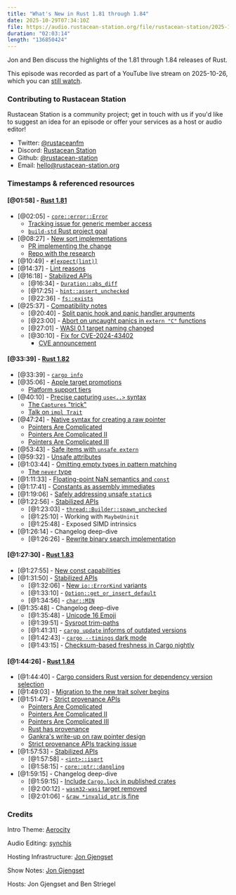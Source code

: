 ```yaml
---
title: "What's New in Rust 1.81 through 1.84"
date: 2025-10-29T07:34:10Z
file: https://audio.rustacean-station.org/file/rustacean-station/2025-10-29-rust-1.81-1.82-1.83-1.84.mp3
duration: "02:03:14"
length: "136850424"
---
```


Jon and Ben discuss the highlights of the 1.81 through 1.84 releases of Rust.

This episode was recorded as part of a YouTube live stream on
2025-10-26, which you can [still
watch](https://youtube.com/live/6mwVWmKONY0).

### Contributing to Rustacean Station

Rustacean Station is a community project; get in touch with us if you'd like to suggest an idea for an episode or offer your services as a host or audio editor!

 - Twitter: [@rustaceanfm](https://twitter.com/rustaceanfm)
 - Discord: [Rustacean Station](https://discord.gg/cHc3Gyc)
 - Github: [@rustacean-station](https://github.com/rustacean-station/)
 - Email: [hello@rustacean-station.org](mailto:hello@rustacean-station.org)

### Timestamps & referenced resources

#### [@01:58] - [Rust 1.81](https://blog.rust-lang.org/2024/09/05/Rust-1.81.0/)

 - [@02:05] - [`core::error::Error`](https://blog.rust-lang.org/2024/09/05/Rust-1.81.0/#core-error-error)
   - [Tracking issue for generic member access](https://github.com/rust-lang/rust/issues/99301)
   - [`build-std` Rust project goal](https://rust-lang.github.io/rust-project-goals/2025h1/build-std.html)
 - [@08:27] - [New sort implementations](https://blog.rust-lang.org/2024/09/05/Rust-1.81.0/#new-sort-implementations)
   - [PR implementing the change](https://github.com/rust-lang/rust/pull/124032/)
   - [Repo with the research](https://github.com/Voultapher/sort-research-rs/)
 - [@10:49] - [`#[expect(lint)]`](https://blog.rust-lang.org/2024/09/05/Rust-1.81.0/#expect-lint)
 - [@14:37] - [Lint reasons](https://blog.rust-lang.org/2024/09/05/Rust-1.81.0/#lint-reasons)
 - [@16:18] - [Stabilized APIs](https://blog.rust-lang.org/2024/09/05/Rust-1.81.0/#stabilized-apis)
    - [@16:34] - [`Duration::abs_diff`](https://doc.rust-lang.org/stable/core/time/struct.Duration.html#method.abs_diff)
    - [@17:25] - [`hint::assert_unchecked`](https://doc.rust-lang.org/stable/core/hint/fn.assert_unchecked.html)
    - [@22:36] - [`fs::exists`](https://doc.rust-lang.org/stable/std/fs/fn.exists.html)
 - [@25:37] - [Compatibility notes](https://blog.rust-lang.org/2024/09/05/Rust-1.81.0/#compatibility-notes)
    - [@20:40] - [Split panic hook and panic handler arguments](https://blog.rust-lang.org/2024/09/05/Rust-1.81.0/#split-panic-hook-and-panic-handler-arguments)
    - [@23:00] - [Abort on uncaught panics in `extern "C"` functions](https://blog.rust-lang.org/2024/09/05/Rust-1.81.0/#abort-on-uncaught-panics-in-extern-c-functions)
    - [@27:01] - [WASI 0.1 target naming changed](https://blog.rust-lang.org/2024/09/05/Rust-1.81.0/#wasi-0-1-target-naming-changed)
    - [@30:10] - [Fix for CVE-2024-43402](https://blog.rust-lang.org/2024/09/05/Rust-1.81.0/#fixes-cve-2024-43402)
      - [CVE announcement](https://blog.rust-lang.org/2024/09/04/cve-2024-43402.html)

#### [@33:39] - [Rust 1.82](https://blog.rust-lang.org/2024/10/17/Rust-1.82.0/)

 - [@33:39] - [`cargo info`](https://blog.rust-lang.org/2024/10/17/Rust-1.82.0/#cargo-info)
 - [@35:06] - [Apple target promotions](https://blog.rust-lang.org/2024/10/17/Rust-1.82.0/#apple-target-promotions)
   - [Platform support tiers](https://doc.rust-lang.org/stable/rustc/platform-support.html)
 - [@40:10] - [Precise capturing `use<..>` syntax](https://blog.rust-lang.org/2024/10/17/Rust-1.82.0/#precise-capturing-use-syntax)
   - [The `Captures` "trick"](https://github.com/rust-lang/rfcs/blob/master/text/3498-lifetime-capture-rules-2024.md#the-captures-trick)
   - [Talk on `impl Trait`](https://www.youtube.com/watch?v=CWiz_RtA1Hw)
 - [@47:24] - [Native syntax for creating a raw pointer](https://blog.rust-lang.org/2024/10/17/Rust-1.82.0/#native-syntax-for-creating-a-raw-pointer)
   - [Pointers Are Complicated](https://www.ralfj.de/blog/2018/07/24/pointers-and-bytes.html)
   - [Pointers Are Complicated II](https://www.ralfj.de/blog/2020/12/14/provenance.html)
   - [Pointers Are Complicated III](https://www.ralfj.de/blog/2022/04/11/provenance-exposed.html)
 - [@53:43] - [Safe items with `unsafe extern`](https://blog.rust-lang.org/2024/10/17/Rust-1.82.0/#safe-items-with-unsafe-extern)
 - [@59:32] - [Unsafe attributes](https://blog.rust-lang.org/2024/10/17/Rust-1.82.0/#unsafe-attributes)
 - [@1:03:44] - [Omitting empty types in pattern matching](https://blog.rust-lang.org/2024/10/17/Rust-1.82.0/#omitting-empty-types-in-pattern-matching)
   - [The `never` type](https://doc.rust-lang.org/std/primitive.never.html)
 - [@1:11:33] - [Floating-point NaN semantics and `const`](https://blog.rust-lang.org/2024/10/17/Rust-1.82.0/#floating-point-nan-semantics-and-const)
 - [@1:17:41] - [Constants as assembly immediates](https://blog.rust-lang.org/2024/10/17/Rust-1.82.0/#constants-as-assembly-immediates)
 - [@1:19:06] - [Safely addressing unsafe `static`s](https://blog.rust-lang.org/2024/10/17/Rust-1.82.0/#safely-addressing-unsafe-statics)
 - [@1:22:56] - [Stabilized APIs](https://blog.rust-lang.org/2024/10/17/Rust-1.82.0/#stabilized-apis)
   - [@1:23:03] - [`thread::Builder::spawn_unchecked`](https://doc.rust-lang.org/stable/std/thread/struct.Builder.html#method.spawn_unchecked)
   - [@1:25:10] - Working with `MaybeUninit`
   - [@1:25:48] - Exposed SIMD intrinsics
 - [@1:26:14] - Changelog deep-dive
   - [@1:26:26] - [Rewrite binary search implementation](https://github.com/rust-lang/rust/pull/128254)

#### [@1:27:30] - [Rust 1.83](https://blog.rust-lang.org/2024/11/28/Rust-1.83.0/)

 - [@1:27:55] - [New const capabilities](https://blog.rust-lang.org/2024/11/28/Rust-1.83.0/#new-const-capabilities)
 - [@1:31:50] - [Stabilized APIs](https://blog.rust-lang.org/2024/11/28/Rust-1.83.0/#stabilized-apis)
   - [@1:32:06] - [New `io::ErrorKind` variants](https://doc.rust-lang.org/stable/std/io/enum.ErrorKind.html)
   - [@1:33:10] - [`Option::get_or_insert_default`](https://doc.rust-lang.org/stable/core/option/enum.Option.html#method.get_or_insert_default)
   - [@1:34:56] - [`char::MIN`](https://doc.rust-lang.org/stable/core/primitive.char.html#associatedconstant.MIN)
 - [@1:35:48] - Changelog deep-dive
   - [@1:35:48] - [Unicode 16 Emoji](https://www.unicode.org/emoji/charts-16.0/emoji-released.html)
   - [@1:39:51] - [Sysroot trim-paths](https://github.com/rust-lang/rust/pull/129687)
   - [@1:41:31] - [`cargo update` informs of outdated versions](https://doc.rust-lang.org/nightly/cargo/CHANGELOG.html#changed-9)
   - [@1:42:43] - [`cargo --timings` dark mode](https://github.com/rust-lang/cargo/pull/14588)
   - [@1:43:15] - [Checksum-based freshness in Cargo nightly](https://github.com/rust-lang/cargo/pull/14137)

#### [@1:44:26] - [Rust 1.84](https://blog.rust-lang.org/2025/01/09/Rust-1.84.0/)

 - [@1:44:40] - [Cargo considers Rust version for dependency version selection](https://blog.rust-lang.org/2025/01/09/Rust-1.84.0/#cargo-considers-rust-versions-for-dependency-version-selection)
 - [@1:49:03] - [Migration to the new trait solver begins](https://blog.rust-lang.org/2025/01/09/Rust-1.84.0/#migration-to-the-new-trait-solver-begins)
 - [@1:51:47] - [Strict provenance APIs](https://blog.rust-lang.org/2025/01/09/Rust-1.84.0/#strict-provenance-apis)
   - [Pointers Are Complicated](https://www.ralfj.de/blog/2018/07/24/pointers-and-bytes.html)
   - [Pointers Are Complicated II](https://www.ralfj.de/blog/2020/12/14/provenance.html)
   - [Pointers Are Complicated III](https://www.ralfj.de/blog/2022/04/11/provenance-exposed.html)
   - [Rust has provenance](https://rust-lang.github.io/rfcs/3559-rust-has-provenance.html)
   - [Gankra's write-up on raw pointer design](https://faultlore.com/blah/fix-rust-pointers/)
   - [Strict provenance APIs tracking issue](https://github.com/rust-lang/rust/issues/95228)
 - [@1:57:53] - [Stabilized APIs](https://blog.rust-lang.org/2025/01/09/Rust-1.84.0/#stabilized-apis)
   - [@1:57:58] - [`<int>::isqrt`](https://doc.rust-lang.org/stable/core/primitive.i32.html#method.isqrt)
   - [@1:58:15] - [`core::ptr::dangling`](https://doc.rust-lang.org/stable/core/ptr/fn.dangling.html)
 - [@1:59:15] - Changelog deep-dive
   - [@1:59:15] - [Include `Cargo.lock` in published crates](https://github.com/rust-lang/rust/pull/129248)
   - [@2:00:12] - [`wasm32-wasi` target removed](https://github.com/rust-lang/rust/releases/tag/1.84.0#Compatibility-Notes)
   - [@2:01:06] - [`&raw *invalid_ptr` is fine](https://github.com/rust-lang/rust/pull/129248)

### Credits

Intro Theme: [Aerocity](https://twitter.com/AerocityMusic)

Audio Editing: [synchis](https://bsky.app/profile/did:plc:b5oneeierz2iocpjh2t5sttg)

Hosting Infrastructure: [Jon Gjengset](https://thesquareplanet.com/)

Show Notes: [Jon Gjengset](https://thesquareplanet.com/)

Hosts: Jon Gjengset and Ben Striegel
